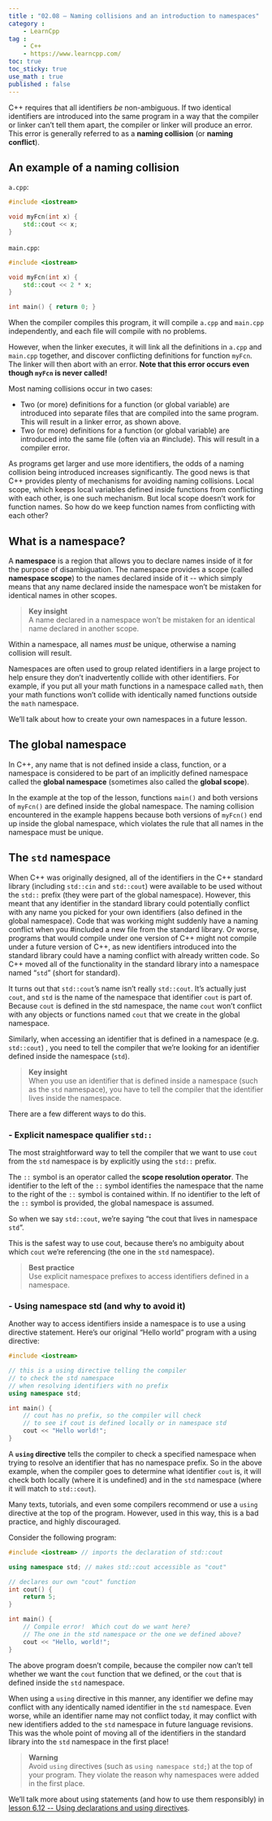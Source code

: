 ```yaml
---
title : "02.08 — Naming collisions and an introduction to namespaces"
category :
    - LearnCpp
tag : 
    - C++
    - https://www.learncpp.com/
toc: true  
toc_sticky: true 
use_math : true
published : false
---
```




C++ requires that all identifiers *be* non-ambiguous. If two identical identifiers are introduced into the same program in a way that the compiler or linker can’t tell them apart, the compiler or linker will produce an error. This error is generally referred to as a **naming collision** (or **naming conflict**).


## An example of a naming collision

`a.cpp`:

```c++
#include <iostream>

void myFcn(int x) {
    std::cout << x;
}
```

`main.cpp`:

```c++
#include <iostream>

void myFcn(int x) {
    std::cout << 2 * x;
}

int main() { return 0; }
```

When the compiler compiles this program, it will compile `a.cpp` and `main.cpp` independently, and each file will compile with no problems.

However, when the linker executes, it will link all the definitions in `a.cpp` and `main.cpp` together, and discover conflicting definitions for function `myFcn`. The linker will then abort with an error. **Note that this error occurs even though `myFcn` is never called!**

Most naming collisions occur in two cases:
- Two (or more) definitions for a function (or global variable) are introduced into separate files that are compiled into the same program. This will result in a linker error, as shown above.
- Two (or more) definitions for a function (or global variable) are introduced into the same file (often via an #include). This will result in a compiler error.

As programs get larger and use more identifiers, the odds of a naming collision being introduced increases significantly. The good news is that C++ provides plenty of mechanisms for avoiding naming collisions. Local scope, which keeps local variables defined inside functions from conflicting with each other, is one such mechanism. But local scope doesn’t work for function names. So how do we keep function names from conflicting with each other?


## What is a namespace?

A **namespace** is a region that allows you to declare names inside of it for the purpose of disambiguation. The namespace provides a scope (called **namespace scope**) to the names declared inside of it -- which simply means that any name declared inside the namespace won’t be mistaken for identical names in other scopes.

>**Key insight**  
A name declared in a namespace won’t be mistaken for an identical name declared in another scope.

Within a namespace, all names *must* be unique, otherwise a naming collision will result.

Namespaces are often used to group related identifiers in a large project to help ensure they don’t inadvertently collide with other identifiers. For example, if you put all your math functions in a namespace called `math`, then your math functions won’t collide with identically named functions outside the `math` namespace.

We’ll talk about how to create your own namespaces in a future lesson.


## The global namespace

In C++, any name that is not defined inside a class, function, or a namespace is considered to be part of an implicitly defined namespace called the **global namespace** (sometimes also called the **global scope**).

In the example at the top of the lesson, functions `main()` and both versions of `myFcn()` are defined inside the global namespace. The naming collision encountered in the example happens because both versions of `myFcn()` end up inside the global namespace, which violates the rule that all names in the namespace must be unique.


## The `std` namespace

When C++ was originally designed, all of the identifiers in the C++ standard library (including `std::cin` and `std::cout`) were available to be used without the `std::` prefix (they were part of the global namespace). However, this meant that any identifier in the standard library could potentially conflict with any name you picked for your own identifiers (also defined in the global namespace). Code that was working might suddenly have a naming conflict when you #included a new file from the standard library. Or worse, programs that would compile under one version of C++ might not compile under a future version of C++, as new identifiers introduced into the standard library could have a naming conflict with already written code. So C++ moved all of the functionality in the standard library into a namespace named “`std`” (short for standard).

It turns out that `std::cout`’s name isn’t really `std::cout`. It’s actually just `cout`, and `std` is the name of the namespace that identifier `cout` is part of. Because `cout` is defined in the std namespace, the name `cout` won’t conflict with any objects or functions named `cout` that we create in the global namespace.

Similarly, when accessing an identifier that is defined in a namespace (e.g. `std::cout`) , you need to tell the compiler that we’re looking for an identifier defined inside the namespace (`std`).

>**Key insight**  
When you use an identifier that is defined inside a namespace (such as the `std` namespace), you have to tell the compiler that the identifier lives inside the namespace.

There are a few different ways to do this.


### - Explicit namespace qualifier `std::`

The most straightforward way to tell the compiler that we want to use `cout` from the `std` namespace is by explicitly using the `std::` prefix.

The `::` symbol is an operator called the **scope resolution operator**. The identifier to the left of the `::` symbol identifies the namespace that the name to the right of the `::` symbol is contained within. If no identifier to the left of the `::` symbol is provided, the global namespace is assumed.

So when we say `std::cout`, we’re saying “the cout that lives in namespace `std`“.

This is the safest way to use cout, because there’s no ambiguity about which `cout` we’re referencing (the one in the `std` namespace).

>**Best practice**  
Use explicit namespace prefixes to access identifiers defined in a namespace.


### - Using namespace std (and why to avoid it)

Another way to access identifiers inside a namespace is to use a using directive statement. Here’s our original “Hello world” program with a using directive:

```c++
#include <iostream>

// this is a using directive telling the compiler
// to check the std namespace
// when resolving identifiers with no prefix
using namespace std; 

int main() {
    // cout has no prefix, so the compiler will check
    // to see if cout is defined locally or in namespace std
    cout << "Hello world!"; 
}
```

A **`using` directive** tells the compiler to check a specified namespace when trying to resolve an identifier that has no namespace prefix. So in the above example, when the compiler goes to determine what identifier `cout` is, it will check both locally (where it is undefined) and in the `std` namespace (where it will match to `std::cout`).

Many texts, tutorials, and even some compilers recommend or use a `using` directive at the top of the program. However, used in this way, this is a bad practice, and highly discouraged.

Consider the following program:

```c++
#include <iostream> // imports the declaration of std::cout

using namespace std; // makes std::cout accessible as "cout"

// declares our own "cout" function 
int cout() {
    return 5;
}

int main() {
    // Compile error!  Which cout do we want here?
    // The one in the std namespace or the one we defined above?
    cout << "Hello, world!"; 
}
```

The above program doesn’t compile, because the compiler now can’t tell whether we want the `cout` function that we defined, or the `cout` that is defined inside the `std` namespace.

When using a `using` directive in this manner, any identifier we define may conflict with any identically named identifier in the `std` namespace. Even worse, while an identifier name may not conflict today, it may conflict with new identifiers added to the `std` namespace in future language revisions. This was the whole point of moving all of the identifiers in the standard library into the `std` namespace in the first place!


>**Warning**  
Avoid `using` directives (such as `using namespace std;`) at the top of your program. They violate the reason why namespaces were added in the first place.


We’ll talk more about using statements (and how to use them responsibly) in [lesson 6.12 -- Using declarations and using directives](https://www.learncpp.com/cpp-tutorial/using-declarations-and-using-directives/).

